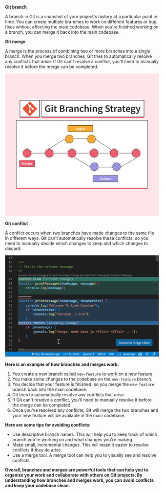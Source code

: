 **Git branch**

A branch in Git is a snapshot of your project's history at a particular point in time. You can create multiple branches to work on different features or bug fixes without affecting the main codebase. When you're finished working on a branch, you can merge it back into the main codebase.

**Git merge**

A merge is the process of combining two or more branches into a single branch. When you merge two branches, Git tries to automatically resolve any conflicts that arise. If Git can't resolve a conflict, you'll need to manually resolve it before the merge can be completed.

![Git Branching strategy](git-branching.webp)

**Git conflict**

A conflict occurs when two branches have made changes to the same file in different ways. Git can't automatically resolve these conflicts, so you need to manually decide which changes to keep and which changes to discard.

![Conflic](merge-conflict.png)

**Here is an example of how branches and merges work:**

1. You create a new branch called `new-feature` to work on a new feature.
2. You make some changes to the codebase on the `new-feature` branch.
3. You decide that your feature is finished, so you merge the `new-feature` branch back into the main codebase.
4. Git tries to automatically resolve any conflicts that arise.
5. If Git can't resolve a conflict, you'll need to manually resolve it before the merge can be completed.
6. Once you've resolved any conflicts, Git will merge the two branches and your new feature will be available in the main codebase.

**Here are some tips for avoiding conflicts:**

* Use descriptive branch names. This will help you to keep track of which branch you're working on and what changes you're making.
* Make small, incremental changes. This will make it easier to resolve conflicts if they do arise.
* Use a merge tool. A merge tool can help you to visually see and resolve conflicts.

**Overall, branches and merges are powerful tools that can help you to organize your work and collaborate with others on Git projects. By understanding how branches and merges work, you can avoid conflicts and keep your codebase clean.**